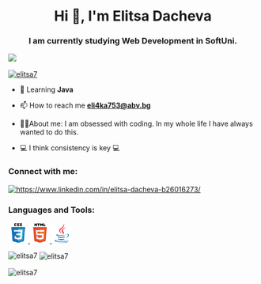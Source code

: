 <h1 align="center">Hi 👋, I'm Elitsa Dacheva</h1>
<h3 align="center">I am currently studying Web Development in SoftUni.</h3>
<img - align - "center" width = "500" src = "https://media0.giphy.com/media/qgQUggAC3Pfv687qPC/giphy.gif">

<p align="left"> <a href="https://github.com/ryo-ma/github-profile-trophy"><img src="https://github-profile-trophy.vercel.app/?username=elitsa7" alt="elitsa7" /></a> </p>

- 🌱 Learning **Java**

- 📫 How to reach me **eli4ka753@abv.bg**

- 💁‍♀️About me: I am obsessed with coding. In my whole life I have always wanted to do this.
- 💻 I think consistency is key 💻

<h3 align="left">Connect with me:</h3>
<p align="left">
<a href="https://www.linkedin.com/in/elitsa-dacheva-b26016273" target="blank"><img align="center" src="https://raw.githubusercontent.com/rahuldkjain/github-profile-readme-generator/master/src/images/icons/Social/linked-in-alt.svg" alt="https://www.linkedin.com/in/elitsa-dacheva-b26016273/" height="30" width="40" /></a>
</p>

<h3 align="left">Languages and Tools:</h3>
<p align="left"> <a href="https://www.w3schools.com/css/" target="_blank" rel="noreferrer"> <img src="https://raw.githubusercontent.com/devicons/devicon/master/icons/css3/css3-original-wordmark.svg" alt="css3" width="40" height="40"/> </a> <a href="https://www.w3.org/html/" target="_blank" rel="noreferrer"> <img src="https://raw.githubusercontent.com/devicons/devicon/master/icons/html5/html5-original-wordmark.svg" alt="html5" width="40" height="40"/> </a> <a href="https://www.java.com" target="_blank" rel="noreferrer"> <img src="https://raw.githubusercontent.com/devicons/devicon/master/icons/java/java-original.svg" alt="java" width="40" height="40"/> </a> </p>

<p><img align="left" src="https://github-readme-stats.vercel.app/api/top-langs?username=elitsa7&show_icons=true&locale=en&layout=compact" alt="elitsa7" /></p>

<p>&nbsp;<img align="center" src="https://github-readme-stats.vercel.app/api?username=elitsa7&show_icons=true&locale=en" alt="elitsa7" /></p>

<p><img align="center" src="https://github-readme-streak-stats.herokuapp.com/?user=elitsa7&" alt="elitsa7" /></p>

